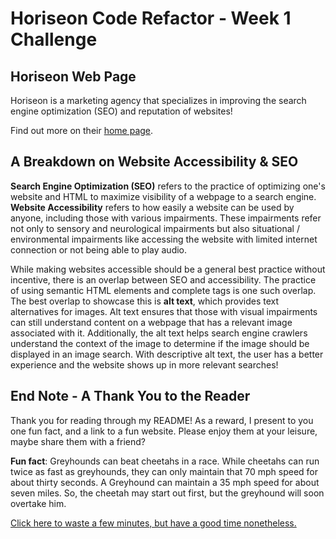 # Horiseon Code Refactor - Week 1 Challenge 

## Horiseon Web Page 

Horiseon is a marketing agency that specializes in improving the search engine optimization (SEO) and reputation of websites! 

Find out more on their [home page](https://ashispatel.github.io/Horiseon/).

## A Breakdown on Website Accessibility & SEO 

**Search Engine Optimization (SEO)** refers to the practice of optimizing one's website and HTML to maximize visibility of a webpage to a search engine. **Website Accessibility** refers to how easily a website can be used by anyone, including those with various impairments. These impairments refer not only to sensory and neurological impairments but also situational / environmental impairments like accessing the website with limited internet connection or not being able to play audio. 

While making websites accessible should be a general best practice without incentive, there is an overlap between SEO and accessibility. The practice of using semantic HTML elements and complete tags is one such overlap. The best overlap to showcase this is **alt text**, which provides text alternatives for images. Alt text ensures that those with visual impairments can still understand content on a webpage that has a relevant image associated with it. Additionally, the alt text helps search engine crawlers understand the context of the image to determine if the image should be displayed in an image search. With descriptive alt text, the user has a better experience and the website shows up in more relevant searches! 

## End Note - A Thank You to the Reader 

Thank you for reading through my README! As a reward, I present to you one fun fact, and a link to a fun website. Please enjoy them at your leisure, maybe share them with a friend? 

**Fun fact**: Greyhounds can beat cheetahs in a race. While cheetahs can run twice as fast as greyhounds, they can only maintain that 70 mph speed for about thirty seconds. A Greyhound can maintain a 35 mph speed for about seven miles. So, the cheetah may start out first, but the greyhound will soon overtake him.

[Click here to waste a few minutes, but have a good time nonetheless.](https://pointerpointer.com/)

